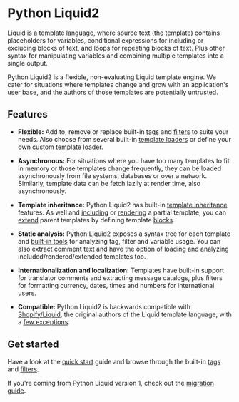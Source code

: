 # Python Liquid2

Liquid is a template language, where source text (the template) contains placeholders for variables, conditional expressions for including or excluding blocks of text, and loops for repeating blocks of text. Plus other syntax for manipulating variables and combining multiple templates into a single output.

Python Liquid2 is a flexible, non-evaluating Liquid template engine. We cater for situations where templates change and grow with an application's user base, and the authors of those templates are potentially untrusted.

## Features

- **Flexible:** Add to, remove or replace built-in [tags](tag_reference.md) and [filters](filter_reference.md) to suite your needs. Also choose from several built-in [template loaders](loading_templates.md) or define your own [custom template loader](custom_loaders.md).

- **Asynchronous:** For situations where you have too many templates to fit in memory or those templates change frequently, they can be loaded asynchronously from file systems, databases or over a network. Similarly, template data can be fetch lazily at render time, also asynchronously.

- **Template inheritance:** Python Liquid2 has built-in [template inheritance](template_inheritance.md) features. As well and [including](tag_reference.md#include) or [rendering](tag_reference.md#render) a partial template, you can [extend](tag_reference.md#extends) parent templates by defining template [blocks](tag_reference.md#block).

- **Static analysis:** Python Liquid2 exposes a syntax tree for each template and [built-in tools](static_analysis.md) for analyzing tag, filter and variable usage. You can also extract comment text and have the option of loading and analyzing included/rendered/extended templates too.

- **Internationalization and localization:** Templates have built-in support for translator comments and extracting message catalogs, plus filters for formatting currency, dates, times and numbers for international users.

- **Compatible:** Python Liquid2 is backwards compatible with [Shopify/Liquid](https://github.com/Shopify/liquid), the original authors of the Liquid template language, with a [few exceptions](known_issues.md).

## Get started

Have a look at the [quick start](quick_start.md) guide and browse through the built-in [tags](tag_reference.md) and [filters](filter_reference.md).

If you're coming from Python Liquid version 1, check out the [migration guide](migration.md).
